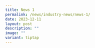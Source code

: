 ```yaml
---
title: News 1
permalink: /news/industry-news/news-1/
date: 2023-12-11
layout: post
description: ""
image: ""
variant: tiptap
---
```

